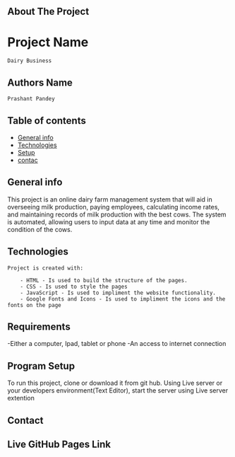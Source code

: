 ## About The Project

# Project Name

    Dairy Business

## Authors Name

    Prashant Pandey

## Table of contents

- [General info](#general-info)
- [Technologies](#technologies)
- [Setup](#setup)
- [contac](#contact)

## General info

This project is an online dairy farm management system that will aid in overseeing milk production, paying employees, calculating income rates, and maintaining records of milk production with the best cows. The system is automated, allowing users to input data at any time and monitor the condition of the cows.

## Technologies

    Project is created with:

        - HTML - Is used to build the structure of the pages.
        - CSS - Is used to style the pages
        - JavaScript - Is used to impliment the website functionality.
        - Google Fonts and Icons - Is used to impliment the icons and the fonts on the page

## Requirements

-Either a computer, Ipad, tablet or phone -An access to internet connection

## Program Setup

To run this project, clone or download it from git hub. Using Live server or your developers environment(Text Editor), start the server using Live server extention

## Contact

    

## Live GitHub Pages Link




